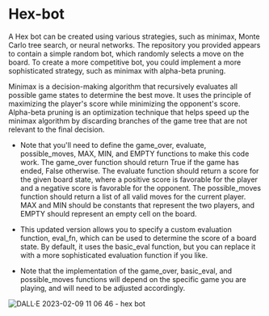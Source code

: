 # Hex-bot
A Hex bot can be created using various strategies, such as minimax, Monte Carlo tree search, or neural networks. The repository you provided appears to contain a simple random bot, which randomly selects a move on the board. To create a more competitive bot, you could implement a more sophisticated strategy, such as minimax with alpha-beta pruning.

Minimax is a decision-making algorithm that recursively evaluates all possible game states to determine the best move. It uses the principle of maximizing the player's score while minimizing the opponent's score. Alpha-beta pruning is an optimization technique that helps speed up the minimax algorithm by discarding branches of the game tree that are not relevant to the final decision. 

- Note that you'll need to define the game_over, evaluate, possible_moves, MAX, MIN, and EMPTY functions to make this code work. The game_over function should return True if the game has ended, False otherwise. The evaluate function should return a score for the given board state, where a positive score is favorable for the player and a negative score is favorable for the opponent. The possible_moves function should return a list of all valid moves for the current player. MAX and MIN should be constants that represent the two players, and EMPTY should represent an empty cell on the board.

- This updated version allows you to specify a custom evaluation function, eval_fn, which can be used to determine the score of a board state. By default, it uses the basic_eval function, but you can replace it with a more sophisticated evaluation function if you like.

- Note that the implementation of the game_over, basic_eval, and possible_moves functions will depend on the specific game you are playing, and will need to be adjusted accordingly.

![DALL·E 2023-02-09 11 06 46 - hex bot ](https://user-images.githubusercontent.com/68110223/217753297-400520cd-0b71-4dd6-bbe5-00bd66ca4dcc.png)




